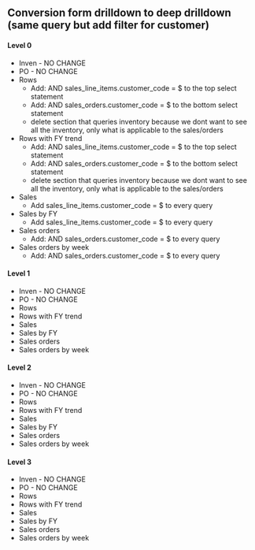 ## Conversion form drilldown to deep drilldown (same query but add filter for customer)

#### Level 0

- Inven - NO CHANGE
- PO - NO CHANGE
- Rows
  - Add: AND sales_line_items.customer_code = $ to the top select statement
  - Add: AND sales_orders.customer_code = $ to the bottom select statement
  - delete section that queries inventory because we dont want to see all the inventory, only what is applicable to the sales/orders
- Rows with FY trend
  - Add: AND sales_line_items.customer_code = $ to the top select statement
  - Add: AND sales_orders.customer_code = $ to the bottom select statement
  - delete section that queries inventory because we dont want to see all the inventory, only what is applicable to the sales/orders
- Sales
  - Add sales_line_items.customer_code = $ to every query
- Sales by FY
  - Add sales_line_items.customer_code = $ to every query
- Sales orders
  - Add: AND sales_orders.customer_code = $ to every query
- Sales orders by week
  - Add: AND sales_orders.customer_code = $ to every query

#### Level 1

- Inven - NO CHANGE
- PO - NO CHANGE
- Rows
- Rows with FY trend
- Sales
- Sales by FY
- Sales orders
- Sales orders by week

#### Level 2

- Inven - NO CHANGE
- PO - NO CHANGE
- Rows
- Rows with FY trend
- Sales
- Sales by FY
- Sales orders
- Sales orders by week

#### Level 3

- Inven - NO CHANGE
- PO - NO CHANGE
- Rows
- Rows with FY trend
- Sales
- Sales by FY
- Sales orders
- Sales orders by week
